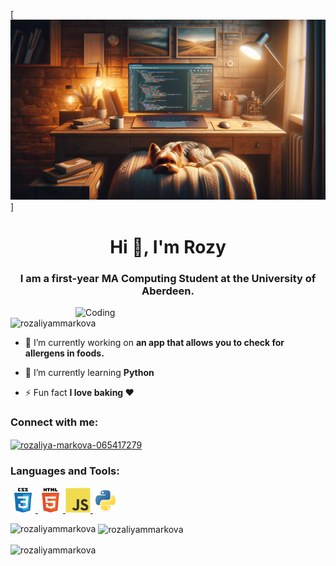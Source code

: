 [![MasterHead](https://github.com/rozaliyammarkova/Sammy-banner/blob/03afca144473e6d67f9acf7d0a9037177099739c/Sammy.png)]
<h1 align="center">Hi 👋, I'm Rozy</h1>
<h3 align="center">I am a first-year MA Computing Student at the University of Aberdeen.</h3>
<img align="right" alt="Coding" width="400" src="https://media4.giphy.com/media/v1.Y2lkPTc5MGI3NjExeTZrYXR1YjR3ejRvaDdhaWM4bzdtYWtna3BkamQxazY1eWxqcmo3OCZlcD12MV9pbnRlcm5hbF9naWZfYnlfaWQmY3Q9Zw/BferOKonYOspm28AiB/giphy.gif">

<p align="left"> <img src="https://komarev.com/ghpvc/?username=rozaliyammarkova&label=Profile%20views&color=0e75b6&style=flat" alt="rozaliyammarkova" /> </p>

- 🔭 I’m currently working on **an app that allows you to check for allergens in foods.**

- 🌱 I’m currently learning **Python**

- ⚡ Fun fact **I love baking ❤️**

<h3 align="left">Connect with me:</h3>
<p align="left">
<a href="https://linkedin.com/in/rozaliya-markova-065417279" target="blank"><img align="center" src="https://raw.githubusercontent.com/rahuldkjain/github-profile-readme-generator/master/src/images/icons/Social/linked-in-alt.svg" alt="rozaliya-markova-065417279" height="30" width="40" /></a>
</p>

<h3 align="left">Languages and Tools:</h3>
<p align="left"> <a href="https://www.w3schools.com/css/" target="_blank" rel="noreferrer"> <img src="https://raw.githubusercontent.com/devicons/devicon/master/icons/css3/css3-original-wordmark.svg" alt="css3" width="40" height="40"/> </a> <a href="https://www.w3.org/html/" target="_blank" rel="noreferrer"> <img src="https://raw.githubusercontent.com/devicons/devicon/master/icons/html5/html5-original-wordmark.svg" alt="html5" width="40" height="40"/> </a> <a href="https://developer.mozilla.org/en-US/docs/Web/JavaScript" target="_blank" rel="noreferrer"> <img src="https://raw.githubusercontent.com/devicons/devicon/master/icons/javascript/javascript-original.svg" alt="javascript" width="40" height="40"/> </a> <a href="https://www.python.org" target="_blank" rel="noreferrer"> <img src="https://raw.githubusercontent.com/devicons/devicon/master/icons/python/python-original.svg" alt="python" width="40" height="40"/> </a> </p>

<p><img align="left" src="https://github-readme-stats.vercel.app/api/top-langs?username=rozaliyammarkova&show_icons=true&locale=en&layout=compact" alt="rozaliyammarkova" /></p>

<p>&nbsp;<img align="center" src="https://github-readme-stats.vercel.app/api?username=rozaliyammarkova&show_icons=true&locale=en" alt="rozaliyammarkova" /></p>

<p><img align="center" src="https://github-readme-streak-stats.herokuapp.com/?user=rozaliyammarkova&" alt="rozaliyammarkova" /></p>
